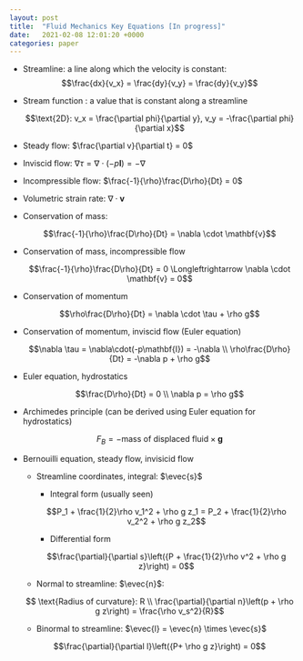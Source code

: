 ```yaml
---
layout: post
title:  "Fluid Mechanics Key Equations [In progress]"
date:   2021-02-08 12:01:20 +0000
categories: paper
---
```

$$\newcommand{\evec}[1]{\mathbf{e}_{#1}}$$

- Streamline: a line along which the velocity is constant:
    $$\frac{dx}{v_x} = \frac{dy}{v_y} = \frac{dy}{v_y}$$

- Stream function : a value that is constant along a streamline

    $$\text{2D}: v_x = \frac{\partial phi}{\partial y}, v_y = -\frac{\partial phi}{\partial x}$$

- Steady flow: $\frac{\partial v}{\partial t} = 0$

- Inviscid flow: $\nabla \tau = \nabla\cdot(-p\mathbf{I}) = -\nabla$

- Incompressible flow: $\frac{-1}{\rho}\frac{D\rho}{Dt} = 0$

- Volumetric strain rate: $\nabla \cdot \mathbf{v}$

- Conservation of mass: 

    $$\frac{-1}{\rho}\frac{D\rho}{Dt}
    = \nabla \cdot \mathbf{v}$$

- Conservation of mass, incompressible flow

    $$\frac{-1}{\rho}\frac{D\rho}{Dt}
    = 0 \Longleftrightarrow \nabla \cdot \mathbf{v} = 0$$

- Conservation of momentum

    $$\rho\frac{D\rho}{Dt} = \nabla \cdot \tau + \rho g$$

- Conservation of momentum, inviscid flow (Euler equation)

    $$\nabla \tau = \nabla\cdot(-p\mathbf{I}) = -\nabla \\
    \rho\frac{D\rho}{Dt} = -\nabla p + \rho g$$

- Euler equation, hydrostatics

    $$\frac{D\rho}{Dt} = 0 \\
    \nabla p = \rho g$$

- Archimedes principle (can be derived using Euler equation for hydrostatics)

    $$F_B = -\text{mass of displaced fluid} \times \mathbf{g}$$

- Bernouilli equation, steady flow, invisicid flow
    - Streamline coordinates, integral: $\evec{s}$
        - Integral form (usually seen)

        $$P_1 + \frac{1}{2}\rho v_1^2 + \rho g z_1 =  
      P_2 + \frac{1}{2}\rho v_2^2 + \rho g z_2$$

        - Differential form

        $$\frac{\partial}{\partial s}\left({P + \frac{1}{2}\rho v^2 + \rho g z}\right) = 0$$

    - Normal to streamline: $\evec{n}$:

    $$ \text{Radius of curvature}: R \\
    \frac{\partial}{\partial n}\left(p + \rho g z\right) = \frac{\rho v_s^2}{R}$$

    - Binormal to streamline: $\evec{l} = \evec{n} \times \evec{s}$

    $$\frac{\partial}{\partial l}\left({P+ \rho g z}\right) = 0$$

